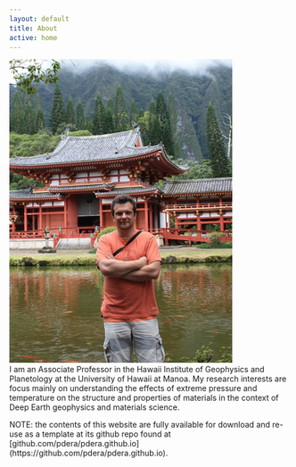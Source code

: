 ```yaml
---
layout: default
title: About
active: home
---
```


<div class="splitleft">
<img class="left" src="images/buddist_temple_small.jpg" alt="At a Buddist Temple in East Oahu">
</div>


<div class="splitright">
<div class="box">
I am an Associate Professor in the Hawaii Institute of Geophysics and Planetology at the University of Hawaii at Manoa.
My research interests are focus mainly on understanding the effects of extreme pressure and temperature on the structure and properties of materials in the context of Deep Earth geophysics and materials science.
</div>
</div>

<div class="clear"></div>

<p></p>

<div class="box" markdown="1">
NOTE: the contents of this website are fully available for download and re-use as a template at its github repo found at [github.com/pdera/pdera.github.io](https://github.com/pdera/pdera.github.io).
</div>

